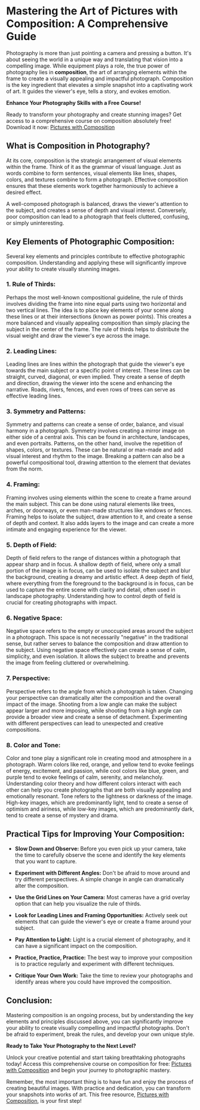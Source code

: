 # Mastering the Art of Pictures with Composition: A Comprehensive Guide

Photography is more than just pointing a camera and pressing a button. It's about seeing the world in a unique way and translating that vision into a compelling image. While equipment plays a role, the true power of photography lies in **composition**, the art of arranging elements within the frame to create a visually appealing and impactful photograph. Composition is the key ingredient that elevates a simple snapshot into a captivating work of art. It guides the viewer's eye, tells a story, and evokes emotion.

**Enhance Your Photography Skills with a Free Course!**

Ready to transform your photography and create stunning images? Get access to a comprehensive course on composition absolutely free! Download it now: [Pictures with Composition](https://udemywork.com/pictures-with-composition)

## What is Composition in Photography?

At its core, composition is the strategic arrangement of visual elements within the frame. Think of it as the grammar of visual language. Just as words combine to form sentences, visual elements like lines, shapes, colors, and textures combine to form a photograph. Effective composition ensures that these elements work together harmoniously to achieve a desired effect.

A well-composed photograph is balanced, draws the viewer's attention to the subject, and creates a sense of depth and visual interest. Conversely, poor composition can lead to a photograph that feels cluttered, confusing, or simply uninteresting.

## Key Elements of Photographic Composition:

Several key elements and principles contribute to effective photographic composition. Understanding and applying these will significantly improve your ability to create visually stunning images.

### 1. Rule of Thirds:

Perhaps the most well-known compositional guideline, the rule of thirds involves dividing the frame into nine equal parts using two horizontal and two vertical lines. The idea is to place key elements of your scene along these lines or at their intersections (known as power points). This creates a more balanced and visually appealing composition than simply placing the subject in the center of the frame. The rule of thirds helps to distribute the visual weight and draw the viewer's eye across the image.

### 2. Leading Lines:

Leading lines are lines within the photograph that guide the viewer's eye towards the main subject or a specific point of interest. These lines can be straight, curved, diagonal, or even implied. They create a sense of depth and direction, drawing the viewer into the scene and enhancing the narrative. Roads, rivers, fences, and even rows of trees can serve as effective leading lines.

### 3. Symmetry and Patterns:

Symmetry and patterns can create a sense of order, balance, and visual harmony in a photograph. Symmetry involves creating a mirror image on either side of a central axis. This can be found in architecture, landscapes, and even portraits. Patterns, on the other hand, involve the repetition of shapes, colors, or textures. These can be natural or man-made and add visual interest and rhythm to the image. Breaking a pattern can also be a powerful compositional tool, drawing attention to the element that deviates from the norm.

### 4. Framing:

Framing involves using elements within the scene to create a frame around the main subject. This can be done using natural elements like trees, arches, or doorways, or even man-made structures like windows or fences. Framing helps to isolate the subject, draw attention to it, and create a sense of depth and context. It also adds layers to the image and can create a more intimate and engaging experience for the viewer.

### 5. Depth of Field:

Depth of field refers to the range of distances within a photograph that appear sharp and in focus. A shallow depth of field, where only a small portion of the image is in focus, can be used to isolate the subject and blur the background, creating a dreamy and artistic effect. A deep depth of field, where everything from the foreground to the background is in focus, can be used to capture the entire scene with clarity and detail, often used in landscape photography. Understanding how to control depth of field is crucial for creating photographs with impact.

### 6. Negative Space:

Negative space refers to the empty or unoccupied areas around the subject in a photograph. This space is not necessarily "negative" in the traditional sense, but rather serves to balance the composition and draw attention to the subject. Using negative space effectively can create a sense of calm, simplicity, and even isolation. It allows the subject to breathe and prevents the image from feeling cluttered or overwhelming.

### 7. Perspective:

Perspective refers to the angle from which a photograph is taken. Changing your perspective can dramatically alter the composition and the overall impact of the image. Shooting from a low angle can make the subject appear larger and more imposing, while shooting from a high angle can provide a broader view and create a sense of detachment. Experimenting with different perspectives can lead to unexpected and creative compositions.

### 8. Color and Tone:

Color and tone play a significant role in creating mood and atmosphere in a photograph. Warm colors like red, orange, and yellow tend to evoke feelings of energy, excitement, and passion, while cool colors like blue, green, and purple tend to evoke feelings of calm, serenity, and melancholy. Understanding color theory and how different colors interact with each other can help you create photographs that are both visually appealing and emotionally resonant. Tone refers to the lightness or darkness of the image. High-key images, which are predominantly light, tend to create a sense of optimism and airiness, while low-key images, which are predominantly dark, tend to create a sense of mystery and drama.

## Practical Tips for Improving Your Composition:

*   **Slow Down and Observe:** Before you even pick up your camera, take the time to carefully observe the scene and identify the key elements that you want to capture.

*   **Experiment with Different Angles:** Don't be afraid to move around and try different perspectives. A simple change in angle can dramatically alter the composition.

*   **Use the Grid Lines on Your Camera:** Most cameras have a grid overlay option that can help you visualize the rule of thirds.

*   **Look for Leading Lines and Framing Opportunities:** Actively seek out elements that can guide the viewer's eye or create a frame around your subject.

*   **Pay Attention to Light:** Light is a crucial element of photography, and it can have a significant impact on the composition.

*   **Practice, Practice, Practice:** The best way to improve your composition is to practice regularly and experiment with different techniques.

*   **Critique Your Own Work:** Take the time to review your photographs and identify areas where you could have improved the composition.

## Conclusion:

Mastering composition is an ongoing process, but by understanding the key elements and principles discussed above, you can significantly improve your ability to create visually compelling and impactful photographs. Don't be afraid to experiment, break the rules, and develop your own unique style.

**Ready to Take Your Photography to the Next Level?**

Unlock your creative potential and start taking breathtaking photographs today! Access this comprehensive course on composition for free: [Pictures with Composition](https://udemywork.com/pictures-with-composition) and begin your journey to photographic mastery.

Remember, the most important thing is to have fun and enjoy the process of creating beautiful images. With practice and dedication, you can transform your snapshots into works of art. This free resource, [Pictures with Composition](https://udemywork.com/pictures-with-composition), is your first step!
